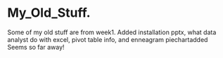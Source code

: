 # My_Old_Stuff.

Some of my old stuff are from week1.  Added installation pptx, what data analyst do with excel, 
pivot table info, and enneagram piechartadded Seems so far away!
